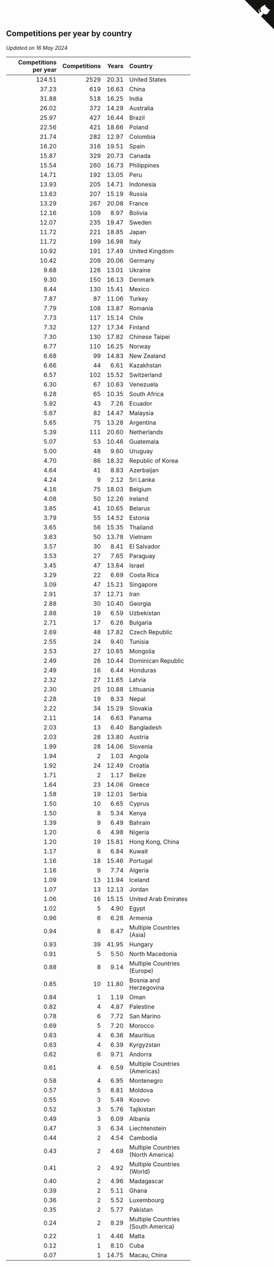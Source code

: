 ## Competitions per year by country

*Updated on 16 May 2024*

| Competitions per year | Competitions | Years | Country |
| ---: | ---: | ---: | :--- |
| 124.51 | 2529 | 20.31 | United States |
| 37.23 | 619 | 16.63 | China |
| 31.88 | 518 | 16.25 | India |
| 26.02 | 372 | 14.29 | Australia |
| 25.97 | 427 | 16.44 | Brazil |
| 22.56 | 421 | 18.66 | Poland |
| 21.74 | 282 | 12.97 | Colombia |
| 16.20 | 316 | 19.51 | Spain |
| 15.87 | 329 | 20.73 | Canada |
| 15.54 | 260 | 16.73 | Philippines |
| 14.71 | 192 | 13.05 | Peru |
| 13.93 | 205 | 14.71 | Indonesia |
| 13.63 | 207 | 15.19 | Russia |
| 13.29 | 267 | 20.08 | France |
| 12.16 | 109 | 8.97 | Bolivia |
| 12.07 | 235 | 19.47 | Sweden |
| 11.72 | 221 | 18.85 | Japan |
| 11.72 | 199 | 16.98 | Italy |
| 10.92 | 191 | 17.49 | United Kingdom |
| 10.42 | 209 | 20.06 | Germany |
| 9.68 | 126 | 13.01 | Ukraine |
| 9.30 | 150 | 16.13 | Denmark |
| 8.44 | 130 | 15.41 | Mexico |
| 7.87 | 87 | 11.06 | Turkey |
| 7.79 | 108 | 13.87 | Romania |
| 7.73 | 117 | 15.14 | Chile |
| 7.32 | 127 | 17.34 | Finland |
| 7.30 | 130 | 17.82 | Chinese Taipei |
| 6.77 | 110 | 16.25 | Norway |
| 6.68 | 99 | 14.83 | New Zealand |
| 6.66 | 44 | 6.61 | Kazakhstan |
| 6.57 | 102 | 15.52 | Switzerland |
| 6.30 | 67 | 10.63 | Venezuela |
| 6.28 | 65 | 10.35 | South Africa |
| 5.92 | 43 | 7.26 | Ecuador |
| 5.67 | 82 | 14.47 | Malaysia |
| 5.65 | 75 | 13.28 | Argentina |
| 5.39 | 111 | 20.60 | Netherlands |
| 5.07 | 53 | 10.46 | Guatemala |
| 5.00 | 48 | 9.60 | Uruguay |
| 4.70 | 86 | 18.32 | Republic of Korea |
| 4.64 | 41 | 8.83 | Azerbaijan |
| 4.24 | 9 | 2.12 | Sri Lanka |
| 4.16 | 75 | 18.03 | Belgium |
| 4.08 | 50 | 12.26 | Ireland |
| 3.85 | 41 | 10.65 | Belarus |
| 3.79 | 55 | 14.52 | Estonia |
| 3.65 | 56 | 15.35 | Thailand |
| 3.63 | 50 | 13.78 | Vietnam |
| 3.57 | 30 | 8.41 | El Salvador |
| 3.53 | 27 | 7.65 | Paraguay |
| 3.45 | 47 | 13.64 | Israel |
| 3.29 | 22 | 6.69 | Costa Rica |
| 3.09 | 47 | 15.21 | Singapore |
| 2.91 | 37 | 12.71 | Iran |
| 2.88 | 30 | 10.40 | Georgia |
| 2.88 | 19 | 6.59 | Uzbekistan |
| 2.71 | 17 | 6.26 | Bulgaria |
| 2.69 | 48 | 17.82 | Czech Republic |
| 2.55 | 24 | 9.40 | Tunisia |
| 2.53 | 27 | 10.65 | Mongolia |
| 2.49 | 26 | 10.44 | Dominican Republic |
| 2.49 | 16 | 6.44 | Honduras |
| 2.32 | 27 | 11.65 | Latvia |
| 2.30 | 25 | 10.88 | Lithuania |
| 2.28 | 19 | 8.33 | Nepal |
| 2.22 | 34 | 15.29 | Slovakia |
| 2.11 | 14 | 6.63 | Panama |
| 2.03 | 13 | 6.40 | Bangladesh |
| 2.03 | 28 | 13.80 | Austria |
| 1.99 | 28 | 14.06 | Slovenia |
| 1.94 | 2 | 1.03 | Angola |
| 1.92 | 24 | 12.49 | Croatia |
| 1.71 | 2 | 1.17 | Belize |
| 1.64 | 23 | 14.06 | Greece |
| 1.58 | 19 | 12.01 | Serbia |
| 1.50 | 10 | 6.65 | Cyprus |
| 1.50 | 8 | 5.34 | Kenya |
| 1.39 | 9 | 6.49 | Bahrain |
| 1.20 | 6 | 4.98 | Nigeria |
| 1.20 | 19 | 15.81 | Hong Kong, China |
| 1.17 | 8 | 6.84 | Kuwait |
| 1.16 | 18 | 15.46 | Portugal |
| 1.16 | 9 | 7.74 | Algeria |
| 1.09 | 13 | 11.94 | Iceland |
| 1.07 | 13 | 12.13 | Jordan |
| 1.06 | 16 | 15.15 | United Arab Emirates |
| 1.02 | 5 | 4.90 | Egypt |
| 0.96 | 6 | 6.28 | Armenia |
| 0.94 | 8 | 8.47 | Multiple Countries (Asia) |
| 0.93 | 39 | 41.95 | Hungary |
| 0.91 | 5 | 5.50 | North Macedonia |
| 0.88 | 8 | 9.14 | Multiple Countries (Europe) |
| 0.85 | 10 | 11.80 | Bosnia and Herzegovina |
| 0.84 | 1 | 1.19 | Oman |
| 0.82 | 4 | 4.87 | Palestine |
| 0.78 | 6 | 7.72 | San Marino |
| 0.69 | 5 | 7.20 | Morocco |
| 0.63 | 4 | 6.36 | Mauritius |
| 0.63 | 4 | 6.39 | Kyrgyzstan |
| 0.62 | 6 | 9.71 | Andorra |
| 0.61 | 4 | 6.59 | Multiple Countries (Americas) |
| 0.58 | 4 | 6.95 | Montenegro |
| 0.57 | 5 | 8.81 | Moldova |
| 0.55 | 3 | 5.49 | Kosovo |
| 0.52 | 3 | 5.76 | Tajikistan |
| 0.49 | 3 | 6.09 | Albania |
| 0.47 | 3 | 6.34 | Liechtenstein |
| 0.44 | 2 | 4.54 | Cambodia |
| 0.43 | 2 | 4.69 | Multiple Countries (North America) |
| 0.41 | 2 | 4.92 | Multiple Countries (World) |
| 0.40 | 2 | 4.96 | Madagascar |
| 0.39 | 2 | 5.11 | Ghana |
| 0.36 | 2 | 5.52 | Luxembourg |
| 0.35 | 2 | 5.77 | Pakistan |
| 0.24 | 2 | 8.29 | Multiple Countries (South America) |
| 0.22 | 1 | 4.46 | Malta |
| 0.12 | 1 | 8.10 | Cuba |
| 0.07 | 1 | 14.75 | Macau, China |


<a href="https://github.com/jonatanklosko/wca_statistics" class="github-corner" aria-label="View source on Github"><svg width="80" height="80" viewBox="0 0 250 250" style="fill:#151513; color:#fff; position: absolute; top: 0; border: 0; right: 0;" aria-hidden="true"><path d="M0,0 L115,115 L130,115 L142,142 L250,250 L250,0 Z"></path><path d="M128.3,109.0 C113.8,99.7 119.0,89.6 119.0,89.6 C122.0,82.7 120.5,78.6 120.5,78.6 C119.2,72.0 123.4,76.3 123.4,76.3 C127.3,80.9 125.5,87.3 125.5,87.3 C122.9,97.6 130.6,101.9 134.4,103.2" fill="currentColor" style="transform-origin: 130px 106px;" class="octo-arm"></path><path d="M115.0,115.0 C114.9,115.1 118.7,116.5 119.8,115.4 L133.7,101.6 C136.9,99.2 139.9,98.4 142.2,98.6 C133.8,88.0 127.5,74.4 143.8,58.0 C148.5,53.4 154.0,51.2 159.7,51.0 C160.3,49.4 163.2,43.6 171.4,40.1 C171.4,40.1 176.1,42.5 178.8,56.2 C183.1,58.6 187.2,61.8 190.9,65.4 C194.5,69.0 197.7,73.2 200.1,77.6 C213.8,80.2 216.3,84.9 216.3,84.9 C212.7,93.1 206.9,96.0 205.4,96.6 C205.1,102.4 203.0,107.8 198.3,112.5 C181.9,128.9 168.3,122.5 157.7,114.1 C157.9,116.9 156.7,120.9 152.7,124.9 L141.0,136.5 C139.8,137.7 141.6,141.9 141.8,141.8 Z" fill="currentColor" class="octo-body"></path></svg></a><style>.github-corner:hover .octo-arm{animation:octocat-wave 560ms ease-in-out}@keyframes octocat-wave{0%,100%{transform:rotate(0)}20%,60%{transform:rotate(-25deg)}40%,80%{transform:rotate(10deg)}}@media (max-width:500px){.github-corner:hover .octo-arm{animation:none}.github-corner .octo-arm{animation:octocat-wave 560ms ease-in-out}}</style>
